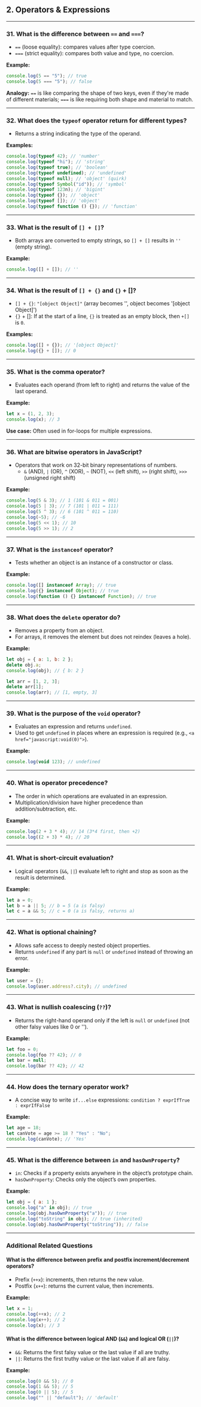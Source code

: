 ## 2. Operators & Expressions

---

### 31. What is the difference between `==` and `===`?

- `==` (loose equality): compares values after type coercion.
- `===` (strict equality): compares both value and type, no coercion.

**Example:**

```js
console.log(5 == "5"); // true
console.log(5 === "5"); // false
```

**Analogy:** `==` is like comparing the shape of two keys, even if they're made of different materials; `===` is like requiring both shape and material to match.

---

### 32. What does the `typeof` operator return for different types?

- Returns a string indicating the type of the operand.

**Examples:**

```js
console.log(typeof 42); // 'number'
console.log(typeof "hi"); // 'string'
console.log(typeof true); // 'boolean'
console.log(typeof undefined); // 'undefined'
console.log(typeof null); // 'object' (quirk)
console.log(typeof Symbol("id")); // 'symbol'
console.log(typeof 123n); // 'bigint'
console.log(typeof {}); // 'object'
console.log(typeof []); // 'object'
console.log(typeof function () {}); // 'function'
```

---

### 33. What is the result of `[] + []`?

- Both arrays are converted to empty strings, so `[] + []` results in `''` (empty string).

**Example:**

```js
console.log([] + []); // ''
```

---

### 34. What is the result of `[] + {}` and `{}` + []?

- `[] + {}`: `"[object Object]"` (array becomes '', object becomes '[object Object]')
- `{}` + []: If at the start of a line, `{}` is treated as an empty block, then `+[]` is `0`.

**Examples:**

```js
console.log([] + {}); // '[object Object]'
console.log({} + []); // 0
```

---

### 35. What is the comma operator?

- Evaluates each operand (from left to right) and returns the value of the last operand.

**Example:**

```js
let x = (1, 2, 3);
console.log(x); // 3
```

**Use case:** Often used in for-loops for multiple expressions.

---

### 36. What are bitwise operators in JavaScript?

- Operators that work on 32-bit binary representations of numbers.
  - `&` (AND), `|` (OR), `^` (XOR), `~` (NOT), `<<` (left shift), `>>` (right shift), `>>>` (unsigned right shift)

**Example:**

```js
console.log(5 & 3); // 1 (101 & 011 = 001)
console.log(5 | 3); // 7 (101 | 011 = 111)
console.log(5 ^ 3); // 6 (101 ^ 011 = 110)
console.log(~5); // -6
console.log(5 << 1); // 10
console.log(5 >> 1); // 2
```

---

### 37. What is the `instanceof` operator?

- Tests whether an object is an instance of a constructor or class.

**Example:**

```js
console.log([] instanceof Array); // true
console.log({} instanceof Object); // true
console.log(function () {} instanceof Function); // true
```

---

### 38. What does the `delete` operator do?

- Removes a property from an object.
- For arrays, it removes the element but does not reindex (leaves a hole).

**Example:**

```js
let obj = { a: 1, b: 2 };
delete obj.a;
console.log(obj); // { b: 2 }

let arr = [1, 2, 3];
delete arr[1];
console.log(arr); // [1, empty, 3]
```

---

### 39. What is the purpose of the `void` operator?

- Evaluates an expression and returns `undefined`.
- Used to get `undefined` in places where an expression is required (e.g., `<a href="javascript:void(0)">`).

**Example:**

```js
console.log(void 123); // undefined
```

---

### 40. What is operator precedence?

- The order in which operations are evaluated in an expression.
- Multiplication/division have higher precedence than addition/subtraction, etc.

**Example:**

```js
console.log(2 + 3 * 4); // 14 (3*4 first, then +2)
console.log((2 + 3) * 4); // 20
```

---

### 41. What is short-circuit evaluation?

- Logical operators (`&&`, `||`) evaluate left to right and stop as soon as the result is determined.

**Example:**

```js
let a = 0;
let b = a || 5; // b = 5 (a is falsy)
let c = a && 5; // c = 0 (a is falsy, returns a)
```

---

### 42. What is optional chaining?

- Allows safe access to deeply nested object properties.
- Returns `undefined` if any part is `null` or `undefined` instead of throwing an error.

**Example:**

```js
let user = {};
console.log(user.address?.city); // undefined
```

---

### 43. What is nullish coalescing (`??`)?

- Returns the right-hand operand only if the left is `null` or `undefined` (not other falsy values like 0 or '').

**Example:**

```js
let foo = 0;
console.log(foo ?? 42); // 0
let bar = null;
console.log(bar ?? 42); // 42
```

---

### 44. How does the ternary operator work?

- A concise way to write `if...else` expressions: `condition ? exprIfTrue : exprIfFalse`

**Example:**

```js
let age = 18;
let canVote = age >= 18 ? "Yes" : "No";
console.log(canVote); // 'Yes'
```

---

### 45. What is the difference between `in` and `hasOwnProperty`?

- `in`: Checks if a property exists anywhere in the object’s prototype chain.
- `hasOwnProperty`: Checks only the object’s own properties.

**Example:**

```js
let obj = { a: 1 };
console.log("a" in obj); // true
console.log(obj.hasOwnProperty("a")); // true
console.log("toString" in obj); // true (inherited)
console.log(obj.hasOwnProperty("toString")); // false
```

---

### Additional Related Questions

#### What is the difference between prefix and postfix increment/decrement operators?

- Prefix (`++x`): increments, then returns the new value.
- Postfix (`x++`): returns the current value, then increments.

**Example:**

```js
let x = 1;
console.log(++x); // 2
console.log(x++); // 2
console.log(x); // 3
```

#### What is the difference between logical AND (`&&`) and logical OR (`||`)?

- `&&`: Returns the first falsy value or the last value if all are truthy.
- `||`: Returns the first truthy value or the last value if all are falsy.

**Example:**

```js
console.log(0 && 5); // 0
console.log(1 && 5); // 5
console.log(0 || 5); // 5
console.log("" || "default"); // 'default'
```

